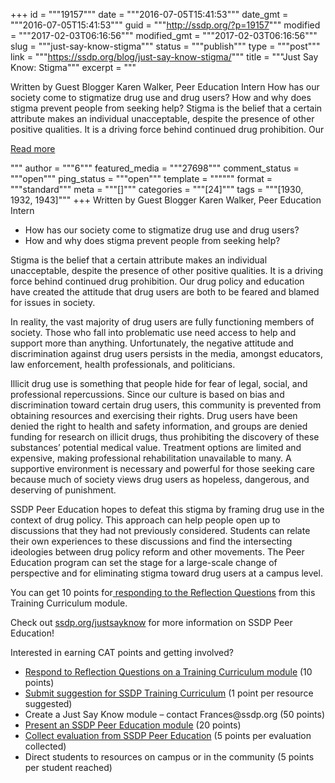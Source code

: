 +++
id = """19157"""
date = """2016-07-05T15:41:53"""
date_gmt = """2016-07-05T15:41:53"""
guid = """http://ssdp.org/?p=19157"""
modified = """2017-02-03T06:16:56"""
modified_gmt = """2017-02-03T06:16:56"""
slug = """just-say-know-stigma"""
status = """publish"""
type = """post"""
link = """https://ssdp.org/blog/just-say-know-stigma/"""
title = """Just Say Know: Stigma"""
excerpt = """<p>Written by Guest Blogger Karen Walker, Peer Education Intern How has our society come to stigmatize drug use and drug users? How and why does stigma prevent people from seeking help? Stigma is the belief that a certain attribute makes an individual unacceptable, despite the presence of other positive qualities. It is a driving force behind continued drug prohibition. Our</p>
<div class="h10"></div>
<p><a class="more-link2 flat" href="https://ssdp.org/blog/just-say-know-stigma/">Read more</a></p>
"""
author = """6"""
featured_media = """27698"""
comment_status = """open"""
ping_status = """open"""
template = """"""
format = """standard"""
meta = """[]"""
categories = """[24]"""
tags = """[1930, 1932, 1943]"""
+++
Written by Guest Blogger Karen Walker, Peer Education Intern
<ul>
	<li style="font-weight: 400;"><span style="font-weight: 400;">How has our society come to stigmatize drug use and drug users?</span></li>
	<li style="font-weight: 400;"><span style="font-weight: 400;">How and why does stigma prevent people from seeking help?</span></li>
</ul>
<span style="font-weight: 400;">Stigma is the belief that a certain attribute makes an individual unacceptable, despite the presence of other positive qualities. It is a driving force behind continued drug prohibition. Our drug policy and education have created the attitude that drug users are both to be feared and blamed for issues in society. </span>

<span style="font-weight: 400;">In reality, the vast majority of drug users are fully functioning members of society. Those who fall into problematic use need access to help and support more than anything. Unfortunately, the negative attitude and discrimination against drug users persists in the media, amongst educators, law enforcement, health professionals, and politicians.</span>

<span style="font-weight: 400;">Illicit drug use is something that people hide for fear of legal, social, and professional repercussions. Since our culture is based on bias and discrimination toward certain drug users, this community is prevented from obtaining resources and exercising their rights. Drug users have been denied the right to health and safety information, and groups are denied funding for research on illicit drugs, thus prohibiting the discovery of these substances’ potential medical value. Treatment options are limited and expensive, making professional rehabilitation unavailable to many. A supportive environment is necessary and powerful for those seeking care because much of society views drug users as hopeless, dangerous, and deserving of punishment. </span>

<span style="font-weight: 400;">SSDP Peer Education hopes to defeat this stigma by framing drug use in the context of drug policy. This approach can help people open up to discussions that they had not previously considered. Students can relate their own experiences to these discussions and find the intersecting ideologies between drug policy reform and other movements. The Peer Education program can set the stage for a large-scale change of perspective and for eliminating stigma toward drug users at a campus level.</span>

<span style="font-weight: 400;">You can get 10 points for</span><a href="https://docs.google.com/a/ssdp.org/forms/d/1fL4mzoXuIkMIBQHfOuhTUv8pinf-4R2ZsrRYuEGoyH4/edit"><span style="font-weight: 400;"> responding to the Reflection Questions</span></a><span style="font-weight: 400;"> from this Training Curriculum module.</span>

<span style="font-weight: 400;">Check out </span><a href="http://ssdp.org/justsayknow"><span style="font-weight: 400;">ssdp.org/justsayknow</span></a><span style="font-weight: 400;"> for more information on SSDP Peer Education!</span>

<span style="font-weight: 400;">Interested in earning CAT points and getting involved?</span>
<ul>
	<li style="font-weight: 400;"><a href="https://docs.google.com/a/ssdp.org/forms/d/1fL4mzoXuIkMIBQHfOuhTUv8pinf-4R2ZsrRYuEGoyH4/edit"><span style="font-weight: 400;">Respond to Reflection Questions on a Training Curriculum module</span></a><span style="font-weight: 400;"> (10 points)</span></li>
	<li style="font-weight: 400;"><a href="https://docs.google.com/a/ssdp.org/forms/d/1v-Hefpsi2L9X6A8Sg84nNTxIyVqWx2wKpXxteHCLPn4/viewform"><span style="font-weight: 400;">Submit suggestion for SSDP Training Curriculum</span></a><span style="font-weight: 400;"> (1 point per resource suggested)</span></li>
	<li style="font-weight: 400;"><span style="font-weight: 400;">Create a Just Say Know module &#8211; contact Frances@ssdp.org (50 points)</span></li>
	<li style="font-weight: 400;"><a href="http://ssdp.org/justsayknow"><span style="font-weight: 400;">Present an SSDP Peer Education module</span></a><span style="font-weight: 400;"> (20 points)</span></li>
	<li style="font-weight: 400;"><a href="https://docs.google.com/a/ssdp.org/forms/d/1ig7cLJcY67NOb6HRnbNnoFeKJ4LmXGiQRRxvkYvYTlE/edit?usp=drive_web"><span style="font-weight: 400;">Collect evaluation from SSDP Peer Education</span></a><span style="font-weight: 400;"> (5 points per evaluation collected)</span></li>
	<li style="font-weight: 400;"><span style="font-weight: 400;">Direct students to resources on campus or in the community (5 points per student reached)</span></li>
</ul>
